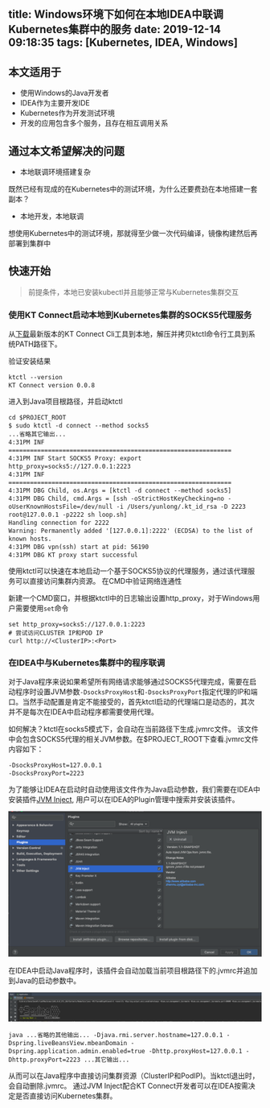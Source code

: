 title: Windows环境下如何在本地IDEA中联调Kubernetes集群中的服务
date: 2019-12-14 09:18:35
tags: [Kubernetes, IDEA, Windows]
---

## 本文适用于

* 使用Windows的Java开发者
* IDEA作为主要开发IDE
* Kubernetes作为开发测试环境
* 开发的应用包含多个服务，且存在相互调用关系

## 通过本文希望解决的问题

* 本地联调环境搭建复杂

既然已经有现成的在Kubernetes中的测试环境，为什么还要费劲在本地搭建一套副本？

* 本地开发，本地联调

想使用Kubernetes中的测试环境，那就得至少做一次代码编译，镜像构建然后再部署到集群中

## 快速开始

> 前提条件，本地已安装kubectl并且能够正常与Kubernetes集群交互

### 使用KT Connect启动本地到Kubernetes集群的SOCKS5代理服务

从[下载](https://alibaba.github.io/kt-connect/#/zh-cn/downloads)最新版本的KT Connect Cli工具到本地，解压并拷贝ktctl命令行工具到系统PATH路径下。

验证安装结果

```
ktctl --version
KT Connect version 0.0.8
```

进入到Java项目根路径，并启动ktctl

```
cd $PROJECT_ROOT
$ sudo ktctl -d connect --method socks5
...省略其它输出...
4:31PM INF ==============================================================
4:31PM INF Start SOCKS5 Proxy: export http_proxy=socks5://127.0.0.1:2223
4:31PM INF ==============================================================
4:31PM DBG Child, os.Args = [ktctl -d connect --method socks5]
4:31PM DBG Child, cmd.Args = [ssh -oStrictHostKeyChecking=no -oUserKnownHostsFile=/dev/null -i /Users/yunlong/.kt_id_rsa -D 2223 root@127.0.0.1 -p2222 sh loop.sh]
Handling connection for 2222
Warning: Permanently added '[127.0.0.1]:2222' (ECDSA) to the list of known hosts.
4:31PM DBG vpn(ssh) start at pid: 56190
4:31PM DBG KT proxy start successful
```

使用ktctl可以快速在本地启动一个基于SOCKS5协议的代理服务，通过该代理服务可以直接访问集群内资源。 在CMD中验证网络连通性

新建一个CMD窗口，并根据ktctl中的日志输出设置http_proxy，对于Windows用户需要使用`set`命令

```
set http_proxy=socks5://127.0.0.1:2223
# 尝试访问CLUSTER IP和POD IP
curl http://<ClusterIP>:<Port>
```

### 在IDEA中与Kubernetes集群中的程序联调

对于Java程序来说如果希望所有网络请求能够通过SOCKS5代理完成，需要在启动程序时设置JVM参数`-DsocksProxyHost`和`-DsocksProxyPort`指定代理的IP和端口。当然手动配置是肯定不能接受的，首先ktctl启动的代理端口是动态的，其次并不是每次在IDEA中启动程序都需要使用代理。

如何解决？ktctl在socks5模式下，会自动在当前路径下生成.jvmrc文件。 该文件中会包含SOCKS5代理的相关JVM参数。在$PROJECT_ROOT下查看.jvmrc文件内容如下：

```
-DsocksProxyHost=127.0.0.1
-DsocksProxyPort=2223
```

为了能够让IDEA在启动时自动使用该文件作为Java启动参数，我们需要在IDEA中安装插件[JVM Inject](https://plugins.jetbrains.com/plugin/13482-jvm-inject), 用户可以在IDEA的Plugin管理中搜索并安装该插件。

![/images/install_jvm_inject_idea_plugin.png](/images/install_jvm_inject_idea_plugin.png)

在IDEA中启动Java程序时，该插件会自动加载当前项目根路径下的.jvmrc并追加到Java的启动参数中。

![/images/idea_run_application.png](/images/idea_run_application.png)

```
java ...省略的其他输出... -Djava.rmi.server.hostname=127.0.0.1 -Dspring.liveBeansView.mbeanDomain -Dspring.application.admin.enabled=true -Dhttp.proxyHost=127.0.0.1 -Dhttp.proxyPort=2223 ...其它输出...
```

从而可以在Java程序中直接访问集群资源（ClusterIP和PodIP)。当ktctl退出时，会自动删除.jvmrc。 通过JVM Inject配合KT Connect开发者可以在IDEA按需决定是否直接访问Kubernetes集群。








